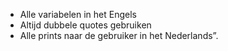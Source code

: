 * Alle variabelen in het Engels
* Altijd dubbele quotes gebruiken
* Alle prints naar de gebruiker in het Nederlands”. 